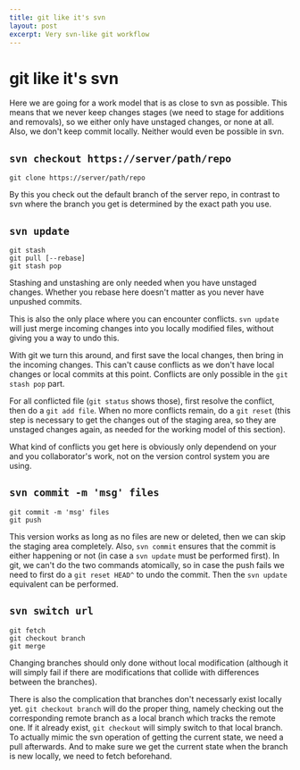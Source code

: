 ```yaml
---
title: git like it's svn
layout: post
excerpt: Very svn-like git workflow
---
```


# git like it's svn

Here we are going for a work model that is as close to svn as
possible. This means that we never keep changes stages (we need to stage
for additions and removals), so we either only have unstaged changes,
or none at all. Also, we don't keep commit locally. Neither would even
be possible in svn.

## `svn checkout https://server/path/repo`

    git clone https://server/path/repo

By this you check out the default branch of the server repo, in contrast
to svn where the branch you get is determined by the exact path you use.

## `svn update`

    git stash
    git pull [--rebase]
    git stash pop

Stashing and unstashing are only needed when you have unstaged
changes. Whether you rebase here doesn't matter as you never have
unpushed commits.

This is also the only place where you can encounter conflicts. `svn
update` will just merge incoming changes into you locally modified files,
without giving you a way to undo this.

With git we turn this around, and first save the local changes, then
bring in the incoming changes. This can't cause conflicts as we don't
have local changes or local commits at this point. Conflicts are only
possible in the `git stash pop` part.

For all conflicted file (`git status` shows those), first resolve the
conflict, then do a `git add file`. When no more conflicts remain, do
a `git reset` (this step is necessary to get the changes out of the
staging area, so they are unstaged changes again, as needed for the
working model of this section).

What kind of conflicts you get here is obviously only dependend on
your and you collaborator's work, not on the version control system you
are using.

## `svn commit -m 'msg' files`

    git commit -m 'msg' files
    git push

This version works as long as no files are new or deleted, then we
can skip the staging area completely. Also, `svn commit` ensures that
the commit is either happening or not (in case a `svn update` must be
performed first). In git, we can't do the two commands atomically, so
in case the push fails we need to first do a `git reset HEAD^` to undo
the commit. Then the `svn update` equivalent can be performed.

## `svn switch url`

    git fetch
    git checkout branch
    git merge

Changing branches should only done without local modification (although it
will simply fail if there are modifications that collide with differences
between the branches).

There is also the complication that branches don't necessarly exist
locally yet. `git checkout branch` will do the proper thing, namely
checking out the corresponding remote branch as a local branch which
tracks the remote one. If it already exist, `git checkout` will simply
switch to that local branch. To actually mimic the svn operation of
getting the current state, we need a pull afterwards. And to make sure
we get the current state when the branch is new locally, we need to
fetch beforehand.
